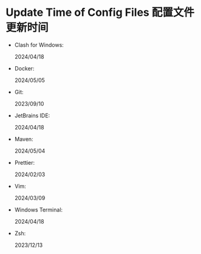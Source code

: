 # Update Time of Config Files 配置文件更新时间

- Clash for Windows:

    2024/04/18

- Docker:

    2024/05/05

- Git:

    2023/09/10

- JetBrains IDE:

    2024/04/18

- Maven:

    2024/05/04

- Prettier:

    2024/02/03

- Vim:

    2024/03/09

- Windows Terminal:

    2024/04/18

- Zsh:

    2023/12/13

